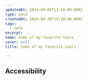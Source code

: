```yaml
---
updatedAt: 2024-09-06T13:50:00.000Z
type: note
createdAt: 2024-08-30T19:10:00.000Z
tags:
  - note
excerpt: ...
name: Some of my favorite tools
cover: null
title: Some of my favorite tools

---
```


## Accessibility

[](https://webaim.org/standards/wcag/checklist#sc1.4.10)

[](https://learnui.design/tools/accessible-color-generator.html)


